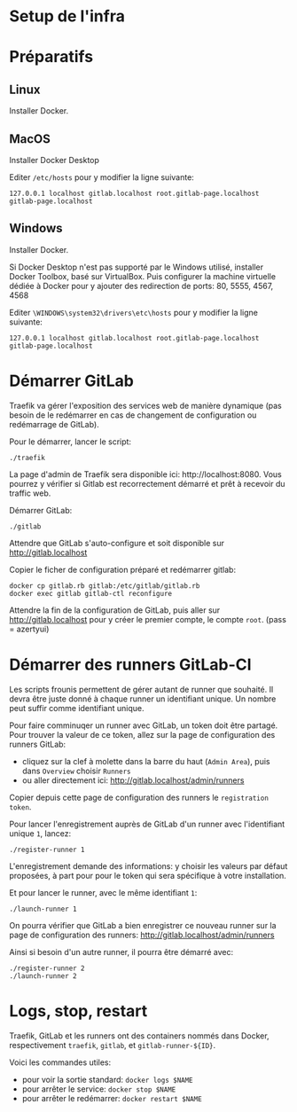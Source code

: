
Setup de l'infra
===

# Préparatifs

## Linux

Installer Docker.

## MacOS

Installer Docker Desktop

Editer `/etc/hosts` pour y modifier la ligne suivante:

    127.0.0.1 localhost gitlab.localhost root.gitlab-page.localhost gitlab-page.localhost

## Windows

Installer Docker.

Si Docker Desktop n'est pas supporté par le Windows utilisé, installer Docker Toolbox, basé sur VirtualBox. Puis configurer la machine virtuelle dédiée à Docker pour y ajouter des redirection de ports: 80, 5555, 4567, 4568

Editer `\WINDOWS\system32\drivers\etc\hosts` pour y modifier la ligne suivante:

    127.0.0.1 localhost gitlab.localhost root.gitlab-page.localhost gitlab-page.localhost


# Démarrer GitLab

Traefik va gérer l'exposition des services web de manière dynamique (pas besoin de le redémarrer en cas de changement de configuration ou redémarrage de GitLab).

Pour le démarrer, lancer le script:

    ./traefik

La page d'admin de Traefik sera disponible ici: http://localhost:8080. Vous pourrez y vérifier si Gitlab est recorrectement démarré et prêt à recevoir du traffic web.

Démarrer GitLab:

    ./gitlab

Attendre que GitLab s'auto-configure et soit disponible sur http://gitlab.localhost

Copier le ficher de configuration préparé et redémarrer gitlab:

    docker cp gitlab.rb gitlab:/etc/gitlab/gitlab.rb
    docker exec gitlab gitlab-ctl reconfigure

Attendre la fin de la configuration de GitLab, puis aller sur http://gitlab.localhost pour y créer le premier compte, le compte `root`. (pass = azertyui)

# Démarrer des runners GitLab-CI

Les scripts frounis permettent de gérer autant de runner que souhaité. Il devra être juste donné à chaque runner un identifiant unique. Un nombre peut suffir comme identifiant unique.

Pour faire comminuqer un runner avec GitLab, un token doit être partagé. Pour trouver la valeur de ce token, allez sur la page de configuration des runners GitLab:

 - cliquez sur la clef à molette dans la barre du haut (`Admin Area`), puis dans `Overview` choisir `Runners`
 - ou aller directement ici: http://gitlab.localhost/admin/runners

Copier depuis cette page de configuration des runners le `registration token`.

Pour lancer l'enregistrement auprès de GitLab d'un runner avec l'identifiant unique `1`, lancez:

    ./register-runner 1

L'enregistrement demande des informations: y choisir les valeurs par défaut proposées, à part pour pour le token qui sera spécifique à votre installation.

Et pour lancer le runner, avec le même identifiant `1`:

    ./launch-runner 1

On pourra vérifier que GitLab a bien enregistrer ce nouveau runner sur la page de configuration des runners: http://gitlab.localhost/admin/runners

Ainsi si besoin d'un autre runner, il pourra être démarré avec:

    ./register-runner 2
    ./launch-runner 2

# Logs, stop, restart

Traefik, GitLab et les runners ont des containers nommés dans Docker, respectivement `traefik`, `gitlab`, et `gitlab-runner-${ID}`.

Voici les commandes utiles:

- pour voir la sortie standard: `docker logs $NAME`
- pour arrêter le service: `docker stop $NAME`
- pour arrêter le redémarrer: `docker restart $NAME`
